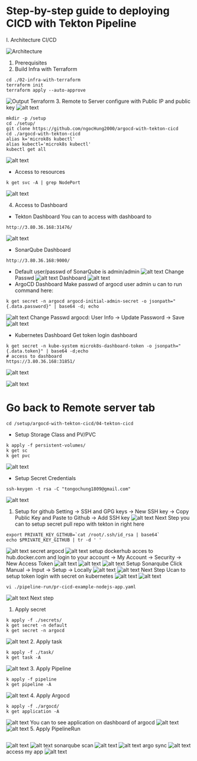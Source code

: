 # Step-by-step guide to deploying CICD with Tekton Pipeline

I. Architecture CI/CD

![Architecture](images/architecture.png)
1. Prerequisites
2. Build Infra with Terraform
```
cd ./02-infra-with-terraform
terraform init
terraform apply --auto-approve
```
![Output Terraform](images/terraform_out.png)
3. Remote to Server configure with Public IP and public key
![alt text](images/remote_server.png)

```
mkdir -p /setup
cd ./setup/
git clone https://github.com/ngocHung2000/argocd-with-tekton-cicd
cd ./argocd-with-tekton-cicd
alias k='microk8s kubectl'
alias kubectl='microk8s kubectl'
kubectl get all
```
![alt text](images/clone_git_repo.png)

- Access to resources
```
k get svc -A | grep NodePort
```
![alt text](images/show_node_port_access.png)

4. Access to Dashboard
- Tekton Dashboard
You can to access with dashboard to
```
http://3.80.36.168:31476/
```
![alt text](images/tekton_dashboard.png)
- SonarQube Dashboard
```
http://3.80.36.168:9000/
```
- Default user/passwd of SonarQube is admin/admin
![alt text](images/sonarqube_login.png)
Change Passwd
![alt text](images/chang_passwd_sonar.png)
Dashboard
![alt text](images/dasboard_sonar.png)
- ArgoCD Dashboard
Make passwd of argocd user admin u can to run command here:
```
k get secret -n argocd argocd-initial-admin-secret -o jsonpath="{.data.password}" | base64 -d; echo
```
![alt text](images/argocd_login.png)
Change Passwd argocd: User Info -> Update Password -> Save
![alt text](images/update_pass_argocd.png)
- Kubernetes Dashboard
Get token login dashboard
```
k get secret -n kube-system microk8s-dashboard-token -o jsonpath="{.data.token}" | base64 -d;echo
# access to dashboard
https://3.80.36.168:31851/
```
![alt text](images/k8s_dashboard_token.png)

![alt text](images/dash_board.png)

# Go back to Remote server tab
```
cd /setup/argocd-with-tekton-cicd/04-tekton-cicd
```
- Setup Storage Class and PV/PVC
```
k apply -f persistent-volumes/
k get sc
k get pvc
```
![alt text](images/pvc_sc.png)
- Setup Secret Credentials
```
ssh-keygen -t rsa -C "tongochung1809@gmail.com"
```
![alt text](images/ssh_github.png)
1. Setup for github
Setting -> SSH and GPG keys -> New SSH key -> Copy Public Key and Paste to Github -> Add SSH key
![alt text](images/public_key_ssh.png)
Next Step you can to setup secret pull repo with tekton in right here

```
export PRIVATE_KEY_GITHUB=`cat /root/.ssh/id_rsa | base64`
echo $PRIVATE_KEY_GITHUB | tr -d ' '
```
![alt text](images/private_ssh.png)
secret argocd
![alt text](images/secret_argo.png)
setup dockerhub
acces to hub.docker.com and login to your account -> My Account -> Security -> New Access Token
![alt text](images/docker_token.png)
![alt text](images/docker_token_copy.png)
![alt text](images/secret_registry.png)
Setup Sonarqube
Click Manual -> Input -> Setup -> Locally
![alt text](images/sonar_project.png)
![alt text](images/sonarqube.png)
Next Step Ucan to setup token login with secret on kubernetes
![alt text](images/edit_secret_sonar.png)
![alt text](images/sonar_token_secret.png)

```
vi ./pipeline-run/pr-cicd-example-nodejs-app.yaml
```
![alt text](images/pipelinerun.png)
Next step
1. Apply secret
```
k apply -f ./secrets/
k get secret -n default
k get secret -n argocd
```
![alt text](images/apply_secret.png)
2. Apply task
```
k apply -f ./task/
k get task -A
```
![alt text](images/apply_task.png)
3. Apply Pipeline
```
k apply -f pipeline
k get pipeline -A
```
![alt text](images/apply_pipeline.png)
4. Apply Argocd
```
k apply -f ./argocd/
k get application -A
```
![alt text](images/apply_application.png)
You can to see application on dashboard of argocd
![alt text](images/argocd_ui_application.png)
![alt text](images/app_argo.png)
5. Apply PipelineRun
```

```
![alt text](images/apply_pipeline_run.png)
![alt text](images/pipelinerun_ui_tekton.png)
sonarqube scan
![alt text](images/sonarqube_scan.png)
![alt text](images/pipeline_run_success.png)
argo sync
![alt text](images/argocd_syc.png)
access my app
![alt text](images/access_my_app.png)